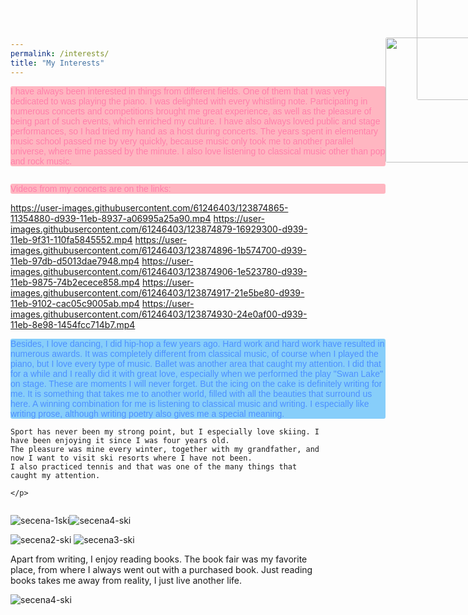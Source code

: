 ```yaml
---
permalink: /interests/
title: "My Interests"
---
```


<!DOCTYPE html>
<html lang="en">
<head>
    <meta charset="UTF-8">
    <title>Title</title>
    <meta name="keywords" content="" />
    <meta name="description" content="" />
    <meta http-equiv="content-type" content="text/html; charset=utf-8" />
    <title>Uncovered by FCSE</title>
    <link href='https://fonts.googleapis.com/css?family=Oswald:400,300' rel='stylesheet' type='text/css' />
    <link href='https://fonts.googleapis.com/css?family=Abel%7CSatisfy' rel='stylesheet' type='text/css' />
</head>
<body>
    <p style="font-family: satisfy, Arial, serif;background-color: lightpink;color: #ff80ab;
        border-radius: 3px; width: 600px">
        I have always been interested in things from different fields.
        One of them that I was very dedicated to was playing the piano.
        I was delighted with every whistling note. Participating in numerous
        concerts and competitions brought me great experience, as well as the
        pleasure of being part of such events, which enriched my culture.
        I have also always loved public and stage performances,
        so I had tried my hand as a host during concerts.
        The years spent in elementary music school passed me by very quickly,
        because music only took me to another parallel universe, where time passed by the minute.
        I also love listening to classical music other than pop and rock music.
    </p>

<img src="https://user-images.githubusercontent.com/61246403/123681194-cee10e00-d849-11eb-8239-48facd1ba3bb.JPG" style="border-radius: 3px;margin-left: 650px;margin-top: -320px" height="200px" width="400px">
    <p style="font-family: satisfy, Arial, serif;background-color: lightpink;color: #ff80ab;
        border-radius: 3px; width: 600px">
        Videos from my concerts are on the links:
        
https://user-images.githubusercontent.com/61246403/123874865-11354880-d939-11eb-8937-a06995a25a90.mp4
https://user-images.githubusercontent.com/61246403/123874879-16929300-d939-11eb-9f31-110fa5845552.mp4 https://user-images.githubusercontent.com/61246403/123874896-1b574700-d939-11eb-97db-d5013dae7948.mp4
https://user-images.githubusercontent.com/61246403/123874906-1e523780-d939-11eb-9875-74b2ecece858.mp4
https://user-images.githubusercontent.com/61246403/123874917-21e5be80-d939-11eb-9102-cac05c9005ab.mp4
https://user-images.githubusercontent.com/61246403/123874930-24e0af00-d939-11eb-8e98-1454fcc714b7.mp4
    </p>
<p style="font-family: satisfy, Arial, serif;background-color: lightskyblue;color: #4D90FE;
        border-radius: 3px; width: 600px">
     Besides, I love dancing, I did hip-hop a few years ago. Hard work and hard work have 
     resulted in numerous awards. It was completely different from classical music, of course when 
     I played the piano, but I love every type of music. Ballet was another area that caught my attention.
     I did that for a while and I really did it with great love, especially when we performed the play "Swan Lake" on stage.
     These are moments I will never forget. But the icing on the cake is definitely writing for me. It is something that takes me 
     to another world, filled with all the beauties that surround us here. A winning combination for me is listening to classical music 
     and writing. I especially like writing prose, although writing poetry also gives me a special meaning.

    Sport has never been my strong point, but I especially love skiing. I have been enjoying it since I was four years old.
    The pleasure was mine every winter, together with my grandfather, and now I want to visit ski resorts where I have not been. 
    I also practiced tennis and that was one of the many things that caught my attention.

    </p>

<img src="https://user-images.githubusercontent.com/61246403/123683112-1e283e00-d84c-11eb-843d-c84351aa653e.JPEG" style="border-radius: 3px;margin-left: 600px;margin-top: -750px" height="200px" width="200px">
<img src="https://user-images.githubusercontent.com/61246403/123683180-3435fe80-d84c-11eb-8793-f7a6d918291c.JPEG" style="border-radius: 3px;margin-left: 820px;margin-top: -750px" height="200px" width="200px">
          
</body>
</html>


![secena-1ski](https://user-images.githubusercontent.com/61246403/123683112-1e283e00-d84c-11eb-843d-c84351aa653e.JPEG)![secena4-ski](https://user-images.githubusercontent.com/61246403/123683650-c1795300-d84c-11eb-9aa7-19b039d3bbea.PNG)

![secena2-ski](https://user-images.githubusercontent.com/61246403/123683180-3435fe80-d84c-11eb-8793-f7a6d918291c.JPEG)
![secena3-ski](https://user-images.githubusercontent.com/61246403/123683406-72332280-d84c-11eb-8ec9-98a3fd27b4c9.JPEG)



Apart from writing, I enjoy reading books. The book fair was my favorite place, from where I always went out with a purchased book. Just reading books takes me away from reality, I just live another life.


![secena4-ski](https://user-images.githubusercontent.com/61246403/123683614-b6bebe00-d84c-11eb-98ba-31fd119b70df.JPEG)

